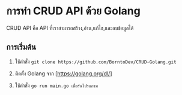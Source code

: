 # การทำ CRUD API ด้วย Golang

CRUD API คือ API ที่เราสามารถสร้าง,อ่าน,แก้ไข,และลบข้อมูลได้

## การเริ่มต้น
1. ใช้คำสั่ง ``` git clone https://github.com/BorntoDev/CRUD-Golang.git ```

2. ติดตั้ง Golang จาก [https://golang.org/dl/]

3. ใช้คำสั่ง ```go run main.go เพื่อรันโปรแกรม ```
